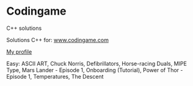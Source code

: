# Codingame
C++ solutions

Solutions C++ for: www.codingame.com

[My profile](https://www.codingame.com/profile/cf340d438dd53608e3579e948be703d88060073)

Easy: ASCII ART, Chuck Norris, Defibrillators, Horse-racing Duals, MIPE Type, Mars Lander - Episode 1, Onboarding (Tutorial), Power of Thor - Episode 1, Temperatures, The Descent
